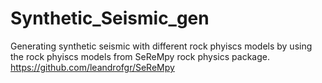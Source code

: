 # Synthetic_Seismic_gen
Generating synthetic seismic with different rock phyiscs models
by using the rock phyiscs models from SeReMpy rock physics package.
https://github.com/leandrofgr/SeReMpy
